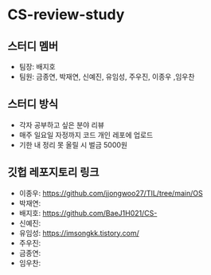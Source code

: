 # CS-review-study

## 스터디 멤버
- 팀장: 배지호
- 팀원: 금종연, 박재연, 신예진, 유임성, 주우진, 이종우 ,임우찬

## 스터디 방식
- 각자 공부하고 싶은 분야 리뷰
- 매주 일요일 자정까지 코드 개인 레포에 업로드
- 기한 내 정리 못 올릴 시 벌금 5000원

## 깃헙 레포지토리 링크
- 이종우: https://github.com/jjongwoo27/TIL/tree/main/OS
- 박재연: 
- 배지호: https://github.com/BaeJ1H021/CS-
- 신예진:
- 유임성: https://imsongkk.tistory.com/
- 주우진: 
- 금종연:
- 임우찬: 
 
